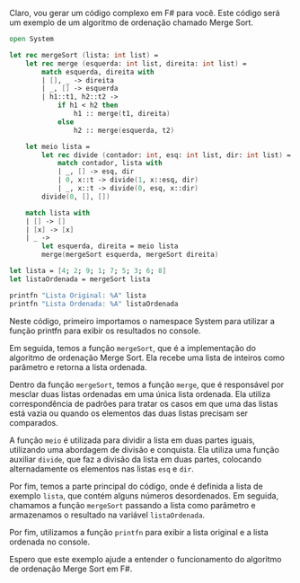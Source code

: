 Claro, vou gerar um código complexo em F# para você. Este código será um exemplo de um algoritmo de ordenação chamado Merge Sort.

```fsharp
open System

let rec mergeSort (lista: int list) =
    let rec merge (esquerda: int list, direita: int list) =
        match esquerda, direita with
        | [], _ -> direita
        | _, [] -> esquerda
        | h1::t1, h2::t2 ->
            if h1 < h2 then
                h1 :: merge(t1, direita)
            else
                h2 :: merge(esquerda, t2)

    let meio lista =
        let rec divide (contador: int, esq: int list, dir: int list) =
            match contador, lista with
            | _, [] -> esq, dir
            | 0, x::t -> divide(1, x::esq, dir)
            | _, x::t -> divide(0, esq, x::dir)
        divide(0, [], [])

    match lista with
    | [] -> []
    | [x] -> [x]
    | _ ->
        let esquerda, direita = meio lista
        merge(mergeSort esquerda, mergeSort direita)

let lista = [4; 2; 9; 1; 7; 5; 3; 6; 8]
let listaOrdenada = mergeSort lista

printfn "Lista Original: %A" lista
printfn "Lista Ordenada: %A" listaOrdenada
```

Neste código, primeiro importamos o namespace System para utilizar a função printfn para exibir os resultados no console.

Em seguida, temos a função `mergeSort`, que é a implementação do algoritmo de ordenação Merge Sort. Ela recebe uma lista de inteiros como parâmetro e retorna a lista ordenada.

Dentro da função `mergeSort`, temos a função `merge`, que é responsável por mesclar duas listas ordenadas em uma única lista ordenada. Ela utiliza correspondência de padrões para tratar os casos em que uma das listas está vazia ou quando os elementos das duas listas precisam ser comparados.

A função `meio` é utilizada para dividir a lista em duas partes iguais, utilizando uma abordagem de divisão e conquista. Ela utiliza uma função auxiliar `divide`, que faz a divisão da lista em duas partes, colocando alternadamente os elementos nas listas `esq` e `dir`.

Por fim, temos a parte principal do código, onde é definida a lista de exemplo `lista`, que contém alguns números desordenados. Em seguida, chamamos a função `mergeSort` passando a lista como parâmetro e armazenamos o resultado na variável `listaOrdenada`.

Por fim, utilizamos a função `printfn` para exibir a lista original e a lista ordenada no console.

Espero que este exemplo ajude a entender o funcionamento do algoritmo de ordenação Merge Sort em F#.